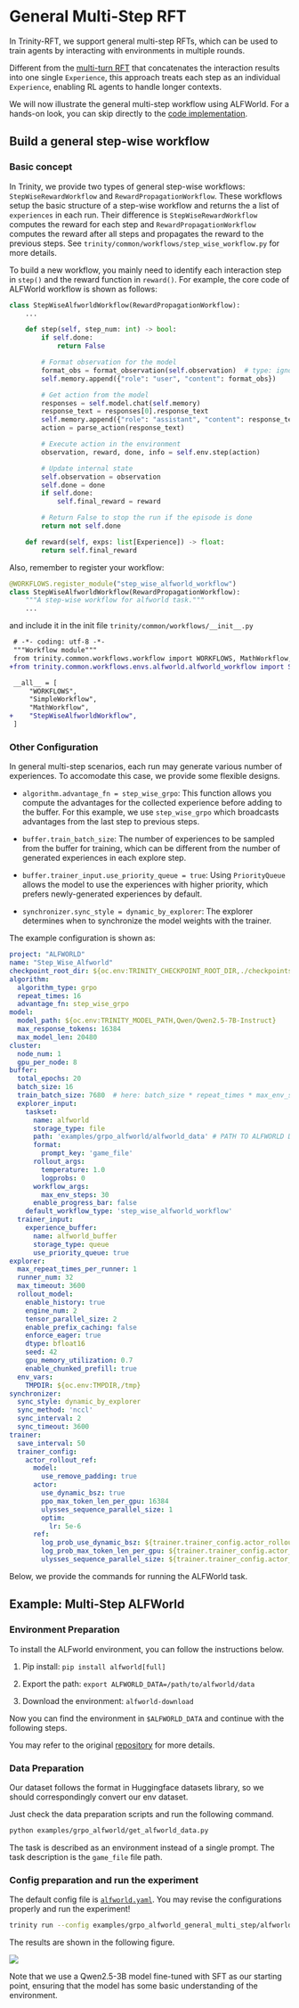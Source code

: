 # General Multi-Step RFT

In Trinity-RFT, we support general multi-step RFTs, which can be used to train agents by interacting with environments in multiple rounds.

Different from the [multi-turn RFT](./example_multi_turn.md) that concatenates the interaction results into one single `Experience`, this approach treats each step as an individual `Experience`, enabling RL agents to handle longer contexts.

We will now illustrate the general multi-step workflow using ALFWorld. For a hands-on look, you can skip directly to the [code implementation](#example-multi-step-alfworld).

## Build a general step-wise workflow

### Basic concept

In Trinity, we provide two types of general step-wise workflows: `StepWiseRewardWorkflow` and `RewardPropagationWorkflow`. These workflows setup the basic structure of a step-wise workflow and returns the a list of `experiences` in each run. Their difference is `StepWiseRewardWorkflow` computes the reward for each step and `RewardPropagationWorkflow` computes the reward after all steps and propagates the reward to the previous steps. See `trinity/common/workflows/step_wise_workflow.py` for more details.

To build a new workflow, you mainly need to identify each interaction step in `step()` and the reward function in `reward()`. For example, the core code of ALFWorld workflow is shown as follows:


```python
class StepWiseAlfworldWorkflow(RewardPropagationWorkflow):
    ...

    def step(self, step_num: int) -> bool:
        if self.done:
            return False

        # Format observation for the model
        format_obs = format_observation(self.observation)  # type: ignore
        self.memory.append({"role": "user", "content": format_obs})

        # Get action from the model
        responses = self.model.chat(self.memory)
        response_text = responses[0].response_text
        self.memory.append({"role": "assistant", "content": response_text})
        action = parse_action(response_text)

        # Execute action in the environment
        observation, reward, done, info = self.env.step(action)

        # Update internal state
        self.observation = observation
        self.done = done
        if self.done:
            self.final_reward = reward

        # Return False to stop the run if the episode is done
        return not self.done

    def reward(self, exps: list[Experience]) -> float:
        return self.final_reward
```

Also, remember to register your workflow:
```python
@WORKFLOWS.register_module("step_wise_alfworld_workflow")
class StepWiseAlfworldWorkflow(RewardPropagationWorkflow):
    """A step-wise workflow for alfworld task."""
    ...
```

and include it in the init file `trinity/common/workflows/__init__.py`

```diff
 # -*- coding: utf-8 -*-
 """Workflow module"""
 from trinity.common.workflows.workflow import WORKFLOWS, MathWorkflow, SimpleWorkflow
+from trinity.common.workflows.envs.alfworld.alfworld_workflow import StepWiseAlfworldWorkflow

 __all__ = [
     "WORKFLOWS",
     "SimpleWorkflow",
     "MathWorkflow",
+    "StepWiseAlfworldWorkflow",
 ]
```

### Other Configuration

In general multi-step scenarios, each run may generate various number of experiences. To accomodate this case, we provide some flexible designs.

- `algorithm.advantage_fn = step_wise_grpo`: This function allows you compute the advantages for the collected experience before adding to the buffer. For this example, we use `step_wise_grpo` which broadcasts advantages from the last step to previous steps.

- `buffer.train_batch_size`: The number of experiences to be sampled from the buffer for training, which can be different from the number of generated experiences in each explore step.

- `buffer.trainer_input.use_priority_queue = true`: Using `PriorityQueue` allows the model to use the experiences with higher priority, which prefers newly-generated experiences by default.

- `synchronizer.sync_style = dynamic_by_explorer`: The explorer determines when to synchronize the model weights with the trainer.


The example configuration is shown as:

```yaml
project: "ALFWORLD"
name: "Step_Wise_Alfworld"
checkpoint_root_dir: ${oc.env:TRINITY_CHECKPOINT_ROOT_DIR,./checkpoints}
algorithm:
  algorithm_type: grpo
  repeat_times: 16
  advantage_fn: step_wise_grpo
model:
  model_path: ${oc.env:TRINITY_MODEL_PATH,Qwen/Qwen2.5-7B-Instruct}
  max_response_tokens: 16384
  max_model_len: 20480
cluster:
  node_num: 1
  gpu_per_node: 8
buffer:
  total_epochs: 20
  batch_size: 16
  train_batch_size: 7680  # here: batch_size * repeat_times * max_env_steps
  explorer_input:
    taskset:
      name: alfworld
      storage_type: file
      path: 'examples/grpo_alfworld/alfworld_data' # PATH TO ALFWORLD DATA
      format:
        prompt_key: 'game_file'
      rollout_args:
        temperature: 1.0
        logprobs: 0
      workflow_args:
        max_env_steps: 30
      enable_progress_bar: false
    default_workflow_type: 'step_wise_alfworld_workflow'
  trainer_input:
    experience_buffer:
      name: alfworld_buffer
      storage_type: queue
      use_priority_queue: true
explorer:
  max_repeat_times_per_runner: 1
  runner_num: 32
  max_timeout: 3600
  rollout_model:
    enable_history: true
    engine_num: 2
    tensor_parallel_size: 2
    enable_prefix_caching: false
    enforce_eager: true
    dtype: bfloat16
    seed: 42
    gpu_memory_utilization: 0.7
    enable_chunked_prefill: true
  env_vars:
    TMPDIR: ${oc.env:TMPDIR,/tmp}
synchronizer:
  sync_style: dynamic_by_explorer
  sync_method: 'nccl'
  sync_interval: 2
  sync_timeout: 3600
trainer:
  save_interval: 50
  trainer_config:
    actor_rollout_ref:
      model:
        use_remove_padding: true
      actor:
        use_dynamic_bsz: true
        ppo_max_token_len_per_gpu: 16384
        ulysses_sequence_parallel_size: 1
        optim:
          lr: 5e-6
      ref:
        log_prob_use_dynamic_bsz: ${trainer.trainer_config.actor_rollout_ref.actor.use_dynamic_bsz}
        log_prob_max_token_len_per_gpu: ${trainer.trainer_config.actor_rollout_ref.actor.ppo_max_token_len_per_gpu}
        ulysses_sequence_parallel_size: ${trainer.trainer_config.actor_rollout_ref.actor.ulysses_sequence_parallel_size} # sp size
```



Below, we provide the commands for running the ALFWorld task.

## Example: Multi-Step ALFWorld
### Environment Preparation
To install the ALFworld environment, you can follow the instructions below.

1. Pip install: `pip install alfworld[full]`

2. Export the path: `export ALFWORLD_DATA=/path/to/alfworld/data`

3. Download the environment: `alfworld-download`

Now you can find the environment in `$ALFWORLD_DATA` and continue with the following steps.

You may refer to the original [repository](https://github.com/alfworld/alfworld) for more details.

### Data Preparation
Our dataset follows the format in Huggingface datasets library, so we should correspondingly convert our env dataset.

Just check the data preparation scripts and run the following command.
```bash
python examples/grpo_alfworld/get_alfworld_data.py
```

The task is described as an environment instead of a single prompt. The task description is the `game_file` file path.


### Config preparation and run the experiment

The default config file is [`alfworld.yaml`](https://github.com/modelscope/Trinity-RFT/tree/main/examples/grpo_alfworld_general_multi_step/alfworld.yaml).
You may revise the configurations properly and run the experiment!

```bash
trinity run --config examples/grpo_alfworld_general_multi_step/alfworld.yaml
```

The results are shown in the following figure.

![](../../assets/alfworldv2_reward.png)


Note that we use a Qwen2.5-3B model fine-tuned with SFT as our starting point, ensuring that the model has some basic understanding of the environment.

